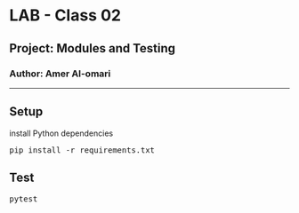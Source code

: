 # LAB - Class 02
## **Project: Modules and Testing**
### Author: Amer Al-omari
---
## Setup
install Python dependencies
<pre>pip install -r requirements.txt</pre>

## Test
<pre>pytest</pre>
